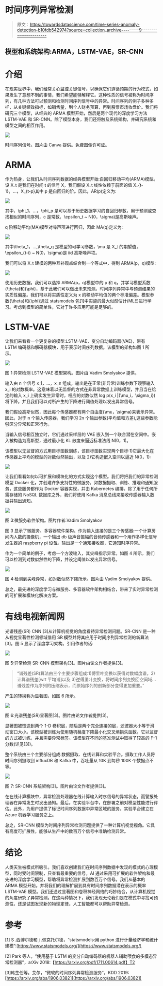 # 时间序列异常检测

> 原文：<https://towardsdatascience.com/time-series-anomaly-detection-b10fdb542974?source=collection_archive---------9----------------------->

## 模型和系统架构:ARMA，LSTM-VAE，SR-CNN

# 介绍

在现实世界中，我们经常关心监控关键信号，以确保它们遵循预期的行为模式，如果发生了意想不到的事情，我们希望能够解释它。这种性质的信号被称为时间序列，有几种方法可以预测和检测时间序列信号中的异常。时间序列的例子多种多样，从关键绩效指标，如销售量，到个人财务预算，再到股票市场收盘价。我们将研究三个模型，从经典的 ARMA 模型开始，然后是两个现代的深度学习方法 LSTM-VAE 和 SR-CNN。除了模型本身，我们还将触及系统架构，并研究系统和模型之间的相互作用。

![](img/da29afa78dc505cc303acaa03fd674eb.png)

时间序列信号。图片由 Canva 提供。免费图像许可证。

# ARMA

作为热身，让我们从时间序列数据的经典模型开始:自回归移动平均(ARMA)模型。设 X_t 是我们在时间 t 的信号 X，我们假设 X_t 线性依赖于前面的值 X_{t-1}，…，X_{t-p}其中 p 是自回归的阶。因此，AR(p)定义为:

![](img/942be66cf44a508e0eacac002833ba5f.png)

其中，\phi_1，...，\phi_p 是可以基于历史数据学习的自回归参数，用于预测或查找相似的时间序列，c 是常数，\epsilon_t ~ N(0，\sigma)是高斯噪声。

q 阶移动平均(MA)模型对噪声项进行回归，因此 MA(q)定义为:

![](img/772b123b5730790eb38b37a05ae47093.png)

其中\theta_1，…,\theta_q 是模型的可学习参数，\mu 是 X_t 的期望值，\epsilon_{t-i} ~ N(0，\sigma)是 iid 高斯噪声项。

我们可以将 X_t 建模的两种互补观点结合到一个等式中，得到 ARMA(p，q)模型:

![](img/873f0b0db512536e95ffce1198167d76.png)

使用历史数据，我们可以选择 ARMA(p，q)模型中的 p 和 q，并学习模型系数{\theta}和{\phi}，基于此我们可以做出未来预测。时间序列异常中与预测结果的实质性偏差。我们可以将实质性定义为 x 的移动平均值的两个标准偏差。模型参数{\theta}和{\phi}通过 statsmodels 包[1]中实施的最大似然估计(MLE)进行学习。考虑到模型的简单性，它对于许多应用可能是足够的。

# LSTM-VAE

让我们来看看一个更复杂的模型:LSTM-VAE，变分自动编码器(VAE)，带有 LSTM 编码器和解码器模块，用于表示时间序列数据。该模型的架构如图 1 所示。

![](img/3738e45afd11cbceb1b475f8a3ad1a0f.png)

图 1:异常检测 LSTM-VAE 模型架构。图片由 Vadim Smolyakov 提供。

输入由 n 个信号 x_1，…，x_n 组成，输出是在正常(非异常)训练参数下观察输入 x_i 的对数概率。这意味着以无监督的方式在非异常数据上训练模型，并且当在给定的输入 x_i 上确实发生异常时，相应的对数似然 log p(x_i |{\mu_i，\sigma_i})将下降，并且我们可以对所产生的下降进行阈值处理以发出异常信号。

我们假设高斯似然，因此每个传感器都有两个自由度{\mu，\sigma}来表示异常。因此，对于 n 个输入传感器，我们学习 2n 个输出参数(平均值和方差),这些参数能够区分异常和正常行为。

当输入信号相互独立时，它们通过采样层的 VAE 嵌入到一个联合潜在空间中。嵌入被构造为高斯型，通过最小化 KL 散度来逼近标准法线 N(0，1)。

该模型以无监督的方式用目标函数训练，该目标函数实现两个目标:1)它最大化在传感器上平均的模型的对数似然输出，以及 2)它构造嵌入空间以逼近 N(0，1):

![](img/c30c5e1d48efc6e3cac96b34cdbf8e76.png)

让我们看看如何以可扩展和模块化的方式实现这个模型。我们将把我们的异常检测模型 Docker 化，并创建许多支持性的微服务，如数据摄取、训练、推理和通知服务，这些服务都作为 Docker 容器实现，并由 Kubernetes 编排。除了用于任何所需存储的 NoSQL 数据库之外，我们将使用 Kafka 消息总线来接收传感器输入数据并输出通知。

![](img/0e1db3f5b16141782f8e69be85c006d3.png)

图 3:微服务软件架构。图片作者:Vadim Smolyakov

图 3 显示了微服务、多容器软件架构。作为输入连接的是三个传感器:一个计算房间内人数的摄像机，一个输出 db 级声音振幅的音频传感器和一个用作多样化信号发生器的 raspberry pi 设备。输出是一个通知接收器，它通知时序异常。

作为一个简单的例子，考虑一个方波输入，其尖峰指示异常。如图 4 所示，我们可以检测到对数似然性的下降，并设定阈值以发出异常信号。

![](img/6bad2f49974d8c6dd61940dbefaf723f.png)

图 4:检测到尖峰异常，如对数似然下降所示。图片由 Vadim Smolyakov 提供。

总之，最先进的深度学习与微服务、多容器软件架构相结合，带来了实时异常检测的可扩展和模块化解决方案。

# 有线电视新闻网

光谱残差(SR) CNN [3]从计算机视觉的角度看待异常检测问题。SR-CNN 是一种从视觉显著性检测领域借用 SR 模型并将其应用于时间序列异常检测的新算法[3]。图 5 显示了深度学习架构。引用作者的话:

![](img/3f4efe06b9130cf4d9117ff93e3aa12c.png)

图 5:异常检测 SR-CNN 模型架构[3]。图片由论文作者提供[3]。

> “谱残差(SR)算法由三个主要步骤组成:1)傅里叶变换以获得对数幅度谱，2)计算谱残差[wrt 平均谱]以及 3)逆傅里叶变换，将时间序列变换回空间域…谱残差作为序列的压缩表示，而原始序列的创新部分变得更加重要。”

产生的转换称为显著图，如图 6 所示。

![](img/85f147aff55cef80131faad8ce8c6fe8.png)

图 6:光谱残差(SR)显著图[3]。图片由论文作者提供[3]。

显著图被馈送到两个 1-D 卷积层，随后是两个完全连接的层，滤波器大小等于滑动窗口大小。该模型被训练为使用随机梯度下降最小化交叉熵损失函数。它以监督的方式被训练，并且需要异常标签。该模型在不同的基准测试中取得了较高的 F-1 分数(详见[3])。

整个系统由三个主要部分组成:数据摄取、在线计算和实验平台。摄取工作人员将时间序列摄取到 influxDB 和 Kafka 中，吞吐量从 10K 到每秒 100K 个数据点不等。

![](img/7b2b4555b3350711cdf14e84ba4a5636.png)

图 7: SR-CNN 系统架构[3]。图片由论文作者提供[3]。

在在线计算模块中，异常检测处理器在线计算输入时序信号的异常状态，而警报处理器在异常发生时发出通知。最后，在实验平台中，在部署之前对模型性能进行评估。此外，为用户提供了标记时间序列数据中异常区域的服务。实验平台建立在 Azure 机器学习服务之上。

总之，SR-CNN 模型为时间序列异常检测问题提供了一种计算机视觉视角。它具有高度可扩展性，能够从生产中的数百万个信号中准确检测异常。

# 结论

人类天生被模式所吸引。我们喜欢创建我们在时间序列数据中发现的模式的心理模型，同时受时间限制，只查看最重要的信号。AI 通过采用可扩展的软件架构和最先进的深度学习模型，帮助将异常检测扩展到数百万个信号。我们从基本的 ARMA 模型开始，并将我们的理解扩展到具有时间序列数据潜在表示的概率 LSTM-VAE 模型。我们还通过显著图和卷积神经网络的巧妙结合，从计算机视觉的角度研究了异常检测。在这两种情况下，我们发现无论我们是在模式中寻找可预测性，还是试图发现新的物理定律，人工智能都可以帮助异常检测。

# 参考

[1] S .西博尔德和 j .佩克托尔德，“statsmodels:用 python 进行计量经济学和统计建模”:[https://www.statsmodels.org/](https://www.statsmodels.org/)

[2] Park 等人，“使用基于 LSTM 的变分自动编码器的机器人辅助喂食的多模态异常检测器”，arXiv 2018:【https://arxiv.org/pdf/1711.00614.pdf】T2

[3]韩生任等。艾尔，“微软的时间序列异常检测服务”，KDD 2019:[https://arxiv.org/abs/1906.03821](https://arxiv.org/abs/1906.03821)
